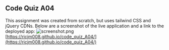 ## Code Quiz A04
This assignment was created from scratch, but uses tailwind CSS and jQuery CDNs. Below are a screenshot of the live application and a link to the deployed app:
![screenshot.png](Screenshot)
[https://ricjm008.github.io/code_quiz_A04/](https://ricjm008.github.io/code_quiz_A04/)